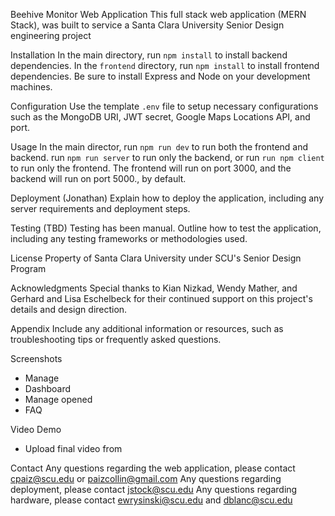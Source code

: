 Beehive Monitor Web Application
This full stack web application (MERN Stack), was built to service a Santa Clara University Senior Design engineering project

Installation
In the main directory, run `npm install` to install backend dependencies. In the `frontend` directory, run `npm install` to install frontend dependencies. Be sure to install Express and Node on your development machines.

Configuration
Use the template `.env` file to setup necessary configurations such as the MongoDB URI, JWT secret, Google Maps Locations API, and port.

Usage
In the main director, run `npm run dev` to run both the frontend and backend. run `npm run server` to run only the backend, or run `run npm client` to run only the frontend. The frontend will run on port 3000, and the backend will run on port 5000., by default.

Deployment (Jonathan)
Explain how to deploy the application, including any server requirements and deployment steps.

Testing (TBD)
Testing has been manual. Outline how to test the application, including any testing frameworks or methodologies used.

License
Property of Santa Clara University under SCU's Senior Design Program

Acknowledgments
Special thanks to Kian Nizkad, Wendy Mather, and Gerhard and Lisa Eschelbeck for their continued support on this project's details and design direction.

Appendix
Include any additional information or resources, such as troubleshooting tips or frequently asked questions.

Screenshots

- Manage
- Dashboard
- Manage opened
- FAQ

Video Demo

- Upload final video from

Contact
Any questions regarding the web application, please contact cpaiz@scu.edu or paizcollin@gmail.com
Any questions regarding deployment, please contact jstock@scu.edu
Any questions regarding hardware, please contact ewrysinski@scu.edu and dblanc@scu.edu
